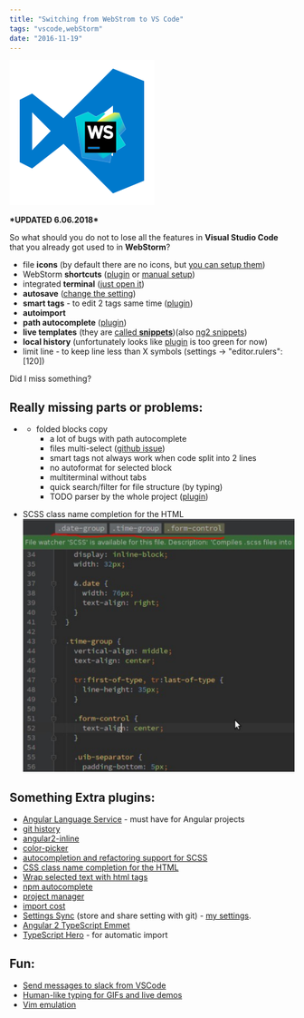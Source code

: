 ```yaml
---
title: "Switching from WebStrom to VS Code"
tags: "vscode,webStorm"
date: "2016-11-19"
---
```


![vscode_webstorm_logo](images/vscode_webstorm_logo.png)

**\*UPDATED 6.06.2018\*** 

So what should you do not to lose all the features in **Visual Studio Code** that you already got used to in **WebStorm**?

- file **icons** (by default there are no icons, but [you can setup them](https://code.visualstudio.com/blogs/2016/09/08/icon-themes))
- WebStorm **shortcuts** ([plugin](https://marketplace.visualstudio.com/items?itemName=k--kato.intellij-idea-keybindings) or [manual setup](https://github.com/odynvolk/intellij-visual-studio-code/blob/master/keybindings/keybindings.json))
- integrated **terminal** ([just open it](https://code.visualstudio.com/docs/editor/integrated-terminal))
- **autosave** ([change the setting](https://code.visualstudio.com/Docs/editor/codebasics#_save-auto-save))
- **smart tags** - to edit 2 tags same time ([plugin](https://marketplace.visualstudio.com/items?itemName=formulahendry.auto-rename-tag))
- **autoimport**
- **path autocomplete** ([plugin](https://marketplace.visualstudio.com/items?itemName=christian-kohler.path-intellisense))
- **live templates** (they are [called **snippets**](https://code.visualstudio.com/Docs/customization/userdefinedsnippets))(also [ng2 snippets](https://marketplace.visualstudio.com/items?itemName=johnpapa.Angular2))
- **local history** (unfortunately looks like [plugin](https://marketplace.visualstudio.com/items?itemName=xyz.local-history) is too green for now)
- limit line - to keep line less than X symbols (settings -> "editor.rulers": [120])

Did I miss something?

## Really missing parts or problems:

- - folded blocks copy
    - a lot of bugs with path autocomplete
    - files multi-select ([github issue](https://github.com/Microsoft/vscode/issues/1023))
    - smart tags not always work when code split into 2 lines
    - no autoformat for selected block
    - multiterminal without tabs
    - quick search/filter for file structure (by typing)
    - TODO parser by the whole project ([plugin](https://marketplace.visualstudio.com/items?itemName=minhthai.vscode-todo-parser))

- SCSS class name completion for the HTML![](images/Screen-Shot-2017-01-10-at-18.27.06.png)

## Something Extra plugins:

- [Angular Language Service](https://marketplace.visualstudio.com/items?itemName=Angular.ng-template) - must have for Angular projects
- [git history](https://marketplace.visualstudio.com/items?itemName=donjayamanne.githistory)
- [angular2-inline](https://marketplace.visualstudio.com/items?itemName=natewallace.angular2-inline)
- [color-picker](https://marketplace.visualstudio.com/items?itemName=anseki.vscode-color)
- [autocompletion and refactoring support for SCSS](https://marketplace.visualstudio.com/items?itemName=mrmlnc.vscode-scss)
- [CSS class name completion for the HTML](https://marketplace.visualstudio.com/items?itemName=Zignd.html-css-class-completion)
- [Wrap selected text with html tags](https://marketplace.visualstudio.com/items?itemName=bradgashler.htmltagwrap)
- [npm autocomplete](https://marketplace.visualstudio.com/items?itemName=christian-kohler.npm-intellisense)
- [project manager](https://marketplace.visualstudio.com/items?itemName=alefragnani.project-manager)
- [import cost](https://marketplace.visualstudio.com/items?itemName=wix.vscode-import-cost)
- [Settings Sync](https://marketplace.visualstudio.com/items?itemName=Shan.code-settings-sync) (store and share setting with git) - [my settings](https://gist.github.com/stevermeister/1d78211325ad36d44c88a15dd6a70769).
- [Angular 2 TypeScript Emmet](https://marketplace.visualstudio.com/items?itemName=jakethashi.vscode-angular2-emmet)
- [TypeScript Hero](https://marketplace.visualstudio.com/items?itemName=rbbit.typescript-hero) - for automatic import

## Fun:

- [Send messages to slack from VSCode](https://marketplace.visualstudio.com/items?itemName=sozercan.slack)
- [Human-like typing for GIFs and live demos](https://marketplace.visualstudio.com/items?itemName=dansilver.typewriter)
- [Vim emulation](https://marketplace.visualstudio.com/items?itemName=vscodevim.vim)
